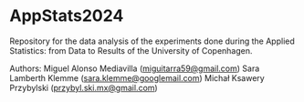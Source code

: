# AppStats2024
Repository for the data analysis of the experiments done during the Applied Statistics: from Data to Results of the University of Copenhagen.

Authors:
    Miguel Alonso Mediavilla (miguitarra59@gmail.com)
    Sara Lamberth Klemme (sara.klemme@googlemail.com)
    Michał Ksawery Przybylski (przybyl.ski.mx@gmail.com)